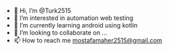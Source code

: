 - 👋 Hi, I’m @Turk2515
- 👀 I’m interested in automation web testing 
- 🌱 I’m currently learning android using kotlin
- 💞️ I’m looking to collaborate on ...
- 📫 How to reach me mostafamaher2515@gmail.com

<!---
Turk2515/Turk2515 is a ✨ special ✨ repository because its `README.md` (this file) appears on your GitHub profile.
You can click the Preview link to take a look at your changes.
--->
